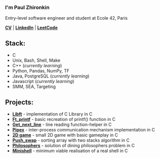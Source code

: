 ### I'm Paul Zhironkin

Entry-level software engineer
and student at Ecole 42, Paris

[**CV**](https://drive.google.com/file/d/12LZx7fesTPlLUmKJ_sL5wIPOZpG0FKmL/view?usp=share_link) 
| [**LinkedIn**](https://www.linkedin.com/in/paulzhironkin/)
| [**LeetCode**](https://leetcode.com/paulzhironkin/)

## Stack:

* C
* Unix, Bash, Shell, Make
* C++ (*currently learning*)
* Python, Pandas, NumPy, TF
* Java, PostgreSQL (*currently learning*)
* Javascript (*currently learning*)
* SMM, SEA, Targeting

## Projects:

* [**Libft**]() - implementation of C Library in C
* [**Ft_printf**]() - basic recreation of printf() function in C
* [**Get_next_line**]() - line reading function-helper in C
* [**Pipex**]() - inter-process communication mechanism implementation in C
* [**2D game**]() - small 2D game with basic gameplay in C
* [**Push_swap**]() - sorting array with two stacks algorithm in C
* [**Philosophers**]() - solution of dining philosophers problem in C
* [**Minishell**]() - minimum viable realisation of a real shell in C

